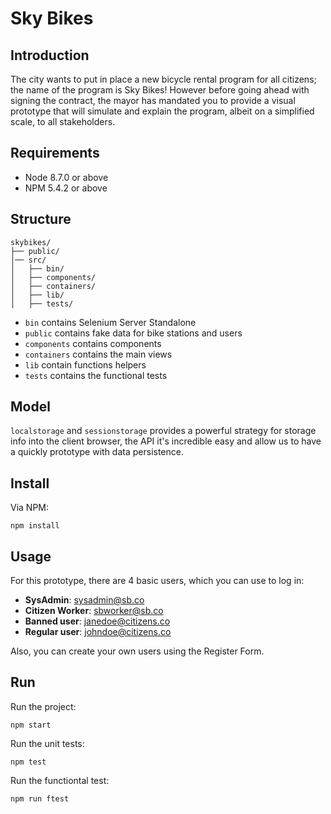 # Sky Bikes

## Introduction
The city wants to put in place a new bicycle rental program for all citizens; the name of the program is Sky Bikes!
However before going ahead with signing the contract, the mayor has mandated you to provide a visual prototype that
will simulate and explain the program, albeit on a simplified scale, to all stakeholders.

## Requirements
- Node 8.7.0 or above
- NPM 5.4.2 or above

## Structure
```text
skybikes/
├── public/
│── src/
│   ├── bin/
│   ├── components/
│   ├── containers/
│   ├── lib/
│   ├── tests/
```

- `bin` contains Selenium Server Standalone
- `public` contains fake data for bike stations and users
- `components` contains components
- `containers` contains the main views
- `lib` contain functions helpers
- `tests` contains the functional tests

## Model
`localstorage` and `sessionstorage` provides a powerful strategy for storage info into the client browser, the API it's incredible easy and allow us to have a quickly prototype with data persistence.

## Install
Via NPM:
```
npm install
```

## Usage
For this prototype, there are 4 basic users, which you can use to log in: 
- **SysAdmin**: sysadmin@sb.co
- **Citizen Worker**: sbworker@sb.co
- **Banned user**: janedoe@citizens.co
- **Regular user**: johndoe@citizens.co

Also, you can create your own users using the Register Form.

## Run
Run the project:
```
npm start
```

Run the unit tests:
```
npm test
```

Run the functiontal test:
```
npm run ftest
```